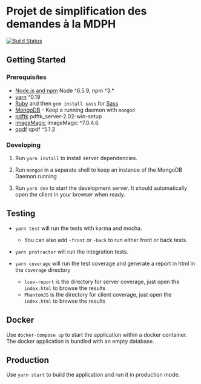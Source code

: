 Projet de simplification des demandes à la MDPH
================================================


[![Build Status](https://circleci.com/gh/sgmap/mdph.svg?style=svg)](https://circleci.com/gh/sgmap/mdph)

## Getting Started

### Prerequisites

- [Node.js and npm](https://nodejs.org/) Node ^6.5.9, npm ^3.*
- [yarn](https://yarnpkg.com/) ^0.19
- [Ruby](https://www.ruby-lang.org) and then `gem install sass` for [Sass](http://sass-lang.com/)
- [MongoDB](https://www.mongodb.org/) - Keep a running daemon with `mongod`
- [pdftk](https://www.pdflabs.com/tools/pdftk-the-pdf-toolkit) pdftk_server-2.02-win-setup
- [imageMagic](https://www.imagemagick.org/script/download.php) ImageMagic ^7.0.4.6
- [qpdf](https://sourceforge.net/projects/qpdf/files/?SetFreedomCookie) qpdf ^5.1.2

### Developing

1. Run `yarn install` to install server dependencies.

2. Run `mongod` in a separate shell to keep an instance of the MongoDB Daemon running

3. Run `yarn dev` to start the development server. It should automatically open the client in your browser when ready.

## Testing

- `yarn test` will run the tests with karma and mocha.
  - You can also add `-front` or `-back` to run either front or back tests.

- `yarn protractor` will run the integration tests.

- `yarn coverage` will run the test coverage and generate a report in html in the `coverage` directory
  - `lcov-report` is the directory for server coverage, just open the `index.html` to browse the results
  - `PhantomJS` is the directory for client coverage, just open the `index.html` to browse the results

## Docker

Use `docker-compose up` to start the application within a docker container.
The docker application is bundled with an empty database.

## Production

Use `yarn start` to build the application and run it in production mode.